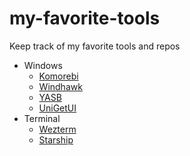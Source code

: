 # my-favorite-tools
Keep track of my favorite tools and repos
- Windows
  - [Komorebi](https://github.com/LGUG2Z/komorebi.git)
  - [Windhawk](https://github.com/ramensoftware/windhawk.git)
  - [YASB](https://github.com/amnweb/yasb.git)
  - [UniGetUI](https://github.com/marticliment/UniGetUI.git)
- Terminal
  - [Wezterm](https://github.com/wezterm/wezterm.git)
  - [Starship](https://github.com/starship/starship.git)
